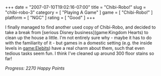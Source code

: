 +++
date = "2007-07-10T19:02:16-07:00"
title = "Chibi-Robo!"
slug = "chibi-robo-3"
category = [ "Playing A Game" ]
game = [ "Chibi-Robo!" ]
platform = [ "NGC" ]
rating = [ "Good" ]
+++

I finally managed to find another used copy of Chibi-Robo, and decided to take a break from [serious Disney business](game:Kingdom Hearts) to clean up the house a little.  I'm not entirely sure why - maybe it has to do with the familiarity of it - but games in a domestic setting (e.g. the inside levels in <game:Elebits>) have a real charm about them, such that even tedious tasks seem fun.  I think I've cleaned up around 300 floor stains so far!

<i>Progress: 2270 Happy Points</i>
